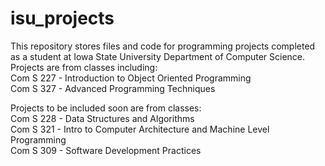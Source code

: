 # isu_projects

This repository stores files and code for programming projects completed as a student at Iowa State University Department of Computer Science. <br />
Projects are from classes including: <br />
Com S 227 - Introduction to Object Oriented Programming <br />
Com S 327 - Advanced Programming Techniques             <br />

Projects to be included soon are from classes: <br />
Com S 228 - Data Structures and Algorithms <br />
Com S 321 - Intro to Computer Architecture and Machine Level Programming <br />
Com S 309 - Software Development Practices <br />
